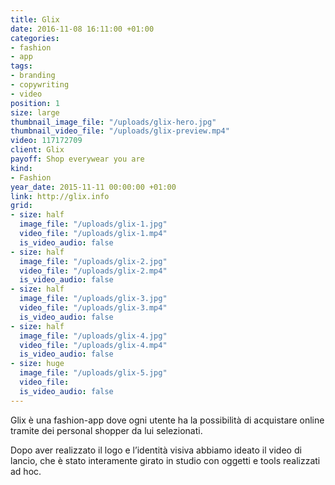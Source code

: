 ```yaml
---
title: Glix
date: 2016-11-08 16:11:00 +01:00
categories:
- fashion
- app
tags:
- branding
- copywriting
- video
position: 1
size: large
thumbnail_image_file: "/uploads/glix-hero.jpg"
thumbnail_video_file: "/uploads/glix-preview.mp4"
video: 117172709
client: Glix
payoff: Shop everywear you are
kind:
- Fashion
year_date: 2015-11-11 00:00:00 +01:00
link: http://glix.info
grid:
- size: half
  image_file: "/uploads/glix-1.jpg"
  video_file: "/uploads/glix-1.mp4"
  is_video_audio: false
- size: half
  image_file: "/uploads/glix-2.jpg"
  video_file: "/uploads/glix-2.mp4"
  is_video_audio: false
- size: half
  image_file: "/uploads/glix-3.jpg"
  video_file: "/uploads/glix-3.mp4"
  is_video_audio: false
- size: half
  image_file: "/uploads/glix-4.jpg"
  video_file: "/uploads/glix-4.mp4"
  is_video_audio: false
- size: huge
  image_file: "/uploads/glix-5.jpg"
  video_file: 
  is_video_audio: false
---
```


Glix è una fashion-app dove ogni utente ha la possibilità di acquistare online tramite dei personal shopper da lui selezionati.

Dopo aver realizzato il logo e l’identità visiva abbiamo ideato il video di lancio, che è stato interamente girato in studio con oggetti e tools realizzati ad hoc.
